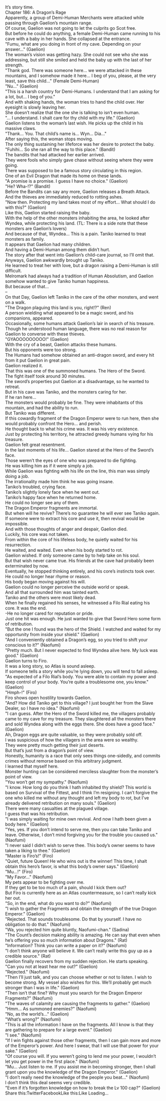 <br/>
It’s story time.<br/>
Chapter 186: A Dragon’s Rage<br/>
Apparently, a group of Demi-Human Merchants were attacked while passing through Gaelion’s mountain range.<br/>
Of course, Gaelion was not going to let the culprits go Scot free.<br/>
But before he could do anything, a female Demi-Human came running to his cave with a baby in her hands. She collapsed at the entrance.<br/>
"Fumu, what are you doing in front of my cave. Depending on your answer…" (Gaelion)<br/>
The woman’s vision was getting hazy. She could not see who she was addressing, but still she smiled and held the baby up with the last of her strength.<br/>
"Thank god. There was someone here… we were attacked in these mountains, and I somehow made it here… I beg of you, please, at the very least, save this child…" (Female Demi-Human)<br/>
"Nu…" (Gaelion)<br/>
"This is a harsh country for Demi-Humans. I understand that I am asking for a lot, but… I beg of you."<br/>
And with shaking hands, the woman tries to hand the child over. Her eyesight is slowly leaving her.<br/>
She doesn’t realize that the one she is talking to isn’t even human.<br/>
"… I understand. I shalt care for thy child with my life." (Gaelion)<br/>
Gaelion listens to the woman’s last wish. He picks up the child in his massive claws.<br/>
"Thank… You. That child’s name is… Wyn… Dia…"<br/>
After saying this, the woman stops moving.<br/>
The only thing sustaining her lifeforce was her desire to protect the baby.<br/>
"Fuhihi… So she ran all the way to this place." (Bandit)<br/>
The bandits that had attacked her earlier arrived.<br/>
They were fools who simply gave chase without seeing where they were going.<br/>
There was supposed to be a famous story circulating in this region.<br/>
One of an Evil Dragon that made its home on these lands.<br/>
"A promise is a promise. I guess I have no choice." (Gaelion)<br/>
"He? Wha-!?" (Bandit)<br/>
Before the Bandits can say any more, Gaelion releases a Breath Attack.<br/>
And the thieves are immediately reduced to rotting ashes.<br/>
"Now then. Protecting my land takes most of my effort… What should I do with this?" (Gaelion)<br/>
Like this, Gaelion started raising the baby.<br/>
With the help of the other monsters inhabiting the area, he looked after Wyndea, while protecting his land. (TL: There is a side note that these monsters are Gaelion’s lovers)<br/>
And because of that, Wyndea… This is a pain. Taniko learned to treat monsters as family.<br/>
It appears that Gaelion had many children.<br/>
And having a Demi-Human among them didn’t hurt.<br/>
The story after that went into Gaelion’s child-care journal, so I’ll omit that.<br/>
Anyways, Gaelion awkwardly brought up Taniko.<br/>
He learned to treat her with love, but a dragon raising a Demi-Human is still difficult.<br/>
Melromark had always had a tradition of Human Absolutism, and Gaelion somehow wanted to give Taniko human happiness.<br/>
But because of that…<br/>
–<br/>
On that Day, Gaelion left Taniko in the care of the other monsters, and went on a walk.<br/>
"The Dragon plaguing this land is you, right!?" (Ren)<br/>
A person wielding what appeared to be a magic sword, and his companions, appeared.<br/>
Occasionally, some humans attack Gaelion’s lair in search of his treasure.<br/>
Though he understood human language, there was no real reason for Gaelion to converse with these thieves.<br/>
"GYAOOOOOOOOO!" (Gaelion)<br/>
With the cry of a beast, Gaelion attacks these humans.<br/>
But his opponents were too strong.<br/>
The Humans had somehow obtained an anti-dragon sword, and every hit from it put Gaelion in great pain.<br/>
Gaelion realized it.<br/>
That this was one of the summoned humans. The Hero of the Sword.<br/>
The fight itself took around 30 minutes.<br/>
The sword’s properties put Gaelion at a disadvantage, so he wanted to retreat.<br/>
But in his cave was Taniko, and the monsters caring for her.<br/>
If he ran here…<br/>
The monsters would probably be fine. They were inhabitants of this mountain, and had the ability to run.<br/>
But Taniko was different.<br/>
If this cowardly fragment of the Dragon Emperor were to run here, then she would probably confront the Hero… and perish.<br/>
He thought back to what his crime was. It was his very existence.<br/>
Just by protecting his territory, he attracted greedy humans vying for his treasure.<br/>
Gaelion felt great resentment.<br/>
In the last moments of his life… Gaelion stared at the Hero of the Sword’s face.<br/>
Those weren’t the eyes of one who was prepared to die fighting.<br/>
He was killing him as if it were simply a job.<br/>
While Gaelion was fighting with his life on the line, this man was simply doing a job.<br/>
The irrationality made him think he was going insane.<br/>
Taniko’s troubled, crying face.<br/>
Taniko’s slightly lonely face when he went out.<br/>
Taniko’s happy face when he returned home.<br/>
He could no longer see any of them.<br/>
The Dragon Emperor fragments are immortal.<br/>
But when will he revive? There’s no guarantee he will ever see Taniko again.<br/>
If someone were to extract his core and use it, then revival would be impossible.<br/>
And with those thoughts of anger and despair, Gaelion died.<br/>
Luckily, his core was not taken.<br/>
From within the core of his lifeless body, he quietly waited for his resurrection.<br/>
He waited, and waited. Even when his body started to rot.<br/>
Gaelion wished. If only someone came by to help take on his soul.<br/>
But that wish never came true. His friends at the cave had probably been exterminated by now.<br/>
Eventually, he stopped thinking entirely, and his core’s instincts took over.<br/>
He could no longer hear rhyme or reason.<br/>
His body began moving against his will.<br/>
Gaelion could no longer perceive the outside world or speak.<br/>
And all that surrounded him was tainted earth.<br/>
Taniko and the others were most likely dead.<br/>
When he finally regained his senses, he witnessed a Filo Rial eating his core. It was the end.<br/>
-He no longer cared for reputation or pride.<br/>
Just one hit was enough. He just wanted to give that Sword Hero some form of retribution.<br/>
"But the one I found was the hero of the Shield. I watched and waited for my opportunity from inside your shield." (Gaelion)<br/>
"And I conveniently obtained a Dragon’s egg, so you tried to shift your conscious to it?" (Naofumi)<br/>
"Pretty much. But I never expected to find Wyndea alive here. My luck was good." (Gaelion)<br/>
Gaelion turns to Firo.<br/>
It was a long story, so Atlas is sound asleep.<br/>
If someone tells a story while you’re lying down, you will tend to fall asleep.<br/>
"As expected of a Filo Rial’s body. You were able to contain my power and keep control of your body. You’re quite a troublesome one, you know." (Gaelion)<br/>
"Hmph-!" (Firo)<br/>
Firo shows open hostility towards Gaelion.<br/>
"And? How did Taniko get to this village? I just bought her from the Slave Dealer, so I have no idea." (Naofumi)<br/>
"I can guess. After the Hero of the Sword killed me, the villagers probably came to my cave for my treasure. They slaughtered all the monsters there and sold Wyndea along with the eggs there. She does have a good face." (Gaelion)<br/>
Ah, Dragon eggs are quite valuable, so they were probably sold off.<br/>
I was suspicious of how the villagers in the area were so wealthy.<br/>
They were pretty much getting their just deserts.<br/>
But that’s just from a dragon’s point of view.<br/>
Honestly, humanity is a race that only sees things one-sidedly, and commits crimes without remorse based on this arbitrary judgment.<br/>
I learned that myself here.<br/>
Monster hunting can be considered merciless slaughter from the monster’s point of view.<br/>
"You won’t get my sympathy." (Naofumi)<br/>
"I know. How long do you think I hath inhabited thy shield? This world is based on Survival of the Fittest, and I think I’m resigning. I can’t forgive the one who killed me without any thought and left my body to rot, but I’ve already delivered retribution on many souls." (Gaelion)<br/>
There were many casualties at the plagued village.<br/>
I guess that was his retribution.<br/>
"I was simply waiting for mine own revival. And now I hath been given a body here." (Gaelion)<br/>
"Yes, yes. If you don’t intend to serve me, then you can take Taniko and leave. Otherwise, I don’t mind forgiving you for the trouble you caused us." (Naofumi)<br/>
"I never said I didn’t wish to serve thee. This body’s owner seems to have taken a liking to thee." (Gaelion)<br/>
"Master is Firo’s!" (Firo)<br/>
"Quiet, future Queen! He who wins out is the winner! This time, I shalt obtain this hero’s favor, is what this body’s owner says." (Gaelion)<br/>
"Mu…!" (Firo)<br/>
"My Favor…" (Naofumi)<br/>
My pets appear to be fighting over me.<br/>
If they get to be too much of a pain, should I kick them out?<br/>
But Firo is currently here as an Atlas countermeasure, so I can’t really kick her out.<br/>
"So, in the end, what do you want to do?" (Naofumi)<br/>
"I wish to gather the Fragments and obtain the strength of the true Dragon Emperor." (Gaelion)<br/>
"Rejected. That sounds troublesome. Do that by yourself. I have no obligation to do that." (Naofumi)<br/>
"Wa, you rejected him quite bluntly, Naofumi-chan." (Sadina)<br/>
"The Count’s decision making ability is amazing. He can say that even when he’s offering you so much information about Dragons." (Rat)<br/>
"Information? Think you can write a paper on it?" (Naofumi)<br/>
"I don’t think anyone will believe it. We can’t really write this guy up as a credible source." (Rat)<br/>
Gaelion finally recovers from my sudden rejection. He starts speaking.<br/>
"Can you not at least hear me out?" (Gaelion)<br/>
"Rejected." (Naofumi)<br/>
"Then I’ll just talk, and you can choose whether or not to listen. I wish to become strong. My vessel also wishes for this. We’ll probably get much stronger than I was in life." (Gaelion)<br/>
"Then isn’t that fine? Why must you search for the Dragon Emperor Fragments?" (Naofumi)<br/>
"The waves of calamity are causing the fragments to gather." (Gaelion)<br/>
"Hmm… As summoned enemies?" (Naofumi)<br/>
"No, as the world’s…" (Gaelion)<br/>
"What’s wrong?" (Naofumi)<br/>
"This is all the information I have on the fragments. All I know is that they are gathering to prepare for a large event." (Gaelion)<br/>
"I see." (Naofumi)<br/>
"If I win fights against those other fragments, then I can gain more and more of the Emperor’s power. And here I swear, that I will use that power for your sake." (Gaelion)<br/>
"Of course you will. If you weren’t going to lend me your power, I wouldn’t let you get power in the first place." (Naofumi)<br/>
"Mu… Just listen to me. If you assist me in becoming stronger, then I shall grant upon you the knowledge of the Dragon Emperor." (Gaelion)<br/>
"I don’t really need the knowledge of the people you beat…" (Naofumi)<br/>
I don’t think this deal seems very credible.<br/>
"Even if it’s forgotten knowledge on how to break the Lv 100 cap?" (Gaelion)<br/>
Share this:TwitterFacebookLike this:Like Loading... <br/>
